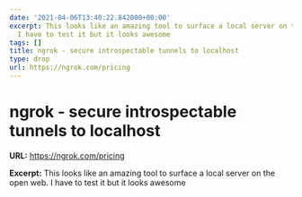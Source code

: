 ```yaml
---
date: '2021-04-06T13:40:22.842000+00:00'
excerpt: This looks like an amazing tool to surface a local server on the open web.
  I have to test it but it looks awesome
tags: []
title: ngrok - secure introspectable tunnels to localhost
type: drop
url: https://ngrok.com/pricing
---
```


# ngrok - secure introspectable tunnels to localhost

**URL:** https://ngrok.com/pricing

**Excerpt:** This looks like an amazing tool to surface a local server on the open web. I have to test it but it looks awesome
